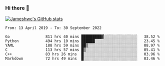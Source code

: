 ### Hi there 👋

[![Jameshwc's GitHub stats](https://github-readme-stats.vercel.app/api?username=jameshwc)](https://github.com/anuraghazra/github-readme-stats)

<!--START_SECTION:waka-->

```text
From: 13 April 2019 - To: 30 September 2022

Go                811 hrs 40 mins █████████▓░░░░░░░░░░░░░░░   38.52 %
Python            494 hrs 10 mins ██████░░░░░░░░░░░░░░░░░░░   23.45 %
YAML              188 hrs 59 mins ██▒░░░░░░░░░░░░░░░░░░░░░░   08.97 %
C                 113 hrs 57 mins █▒░░░░░░░░░░░░░░░░░░░░░░░   05.41 %
C++               83 hrs 26 mins  █░░░░░░░░░░░░░░░░░░░░░░░░   03.96 %
Markdown          72 hrs 49 mins  █░░░░░░░░░░░░░░░░░░░░░░░░   03.46 %
```

<!--END_SECTION:waka-->